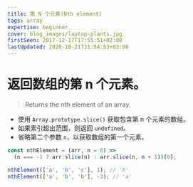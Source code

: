 ```yaml
---
title: 第 N 个元素(Nth element)
tags: array
expertise: beginner
cover: blog_images/laptop-plants.jpg
firstSeen: 2017-12-17T17:55:51+02:00
lastUpdated: 2020-10-21T21:54:53+03:00
---
```


# 返回数组的第 n 个元素。
> Returns the nth element of an array.

- 使用 `Array.prototype.slice()` 获取包含第 n 个元素的数组。
- 如果索引超出范围，则返回 `undefined`。
- 省略第二个参数 `n`，以获取数组的第一个元素。

```js
const nthElement = (arr, n = 0) =>
  (n === -1 ? arr.slice(n) : arr.slice(n, n + 1))[0];
```

```js
nthElement(['a', 'b', 'c'], 1); // 'b'
nthElement(['a', 'b', 'b'], -3); // 'a'
```
